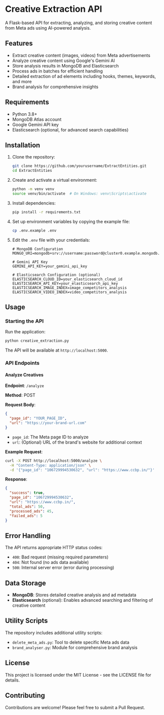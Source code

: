 # Creative Extraction API

A Flask-based API for extracting, analyzing, and storing creative content from Meta ads using AI-powered analysis.

## Features

- Extract creative content (images, videos) from Meta advertisements
- Analyze creative content using Google's Gemini AI
- Store analysis results in MongoDB and Elasticsearch
- Process ads in batches for efficient handling
- Detailed extraction of ad elements including hooks, themes, keywords, and more
- Brand analysis for comprehensive insights

## Requirements

- Python 3.8+
- MongoDB Atlas account
- Google Gemini API key
- Elasticsearch (optional, for advanced search capabilities)

## Installation

1. Clone the repository:
   ```bash
   git clone https://github.com/yourusername/ExtractEntities.git
   cd ExtractEntities
   ```

2. Create and activate a virtual environment:
   ```bash
   python -m venv venv
   source venv/bin/activate  # On Windows: venv\Scripts\activate
   ```

3. Install dependencies:
   ```bash
   pip install -r requirements.txt
   ```

4. Set up environment variables by copying the example file:
   ```bash
   cp .env.example .env
   ```
   
5. Edit the `.env` file with your credentials:
   ```
   # MongoDB Configuration
   MONGO_URI=mongodb+srv://username:password@cluster0.example.mongodb.net/
   
   # Gemini API Key
   GEMINI_API_KEY=your_gemini_api_key
   
   # Elasticsearch Configuration (optional)
   ELASTICSEARCH_CLOUD_ID=your_elasticsearch_cloud_id
   ELASTICSEARCH_API_KEY=your_elasticsearch_api_key
   ELASTICSEARCH_IMAGE_INDEX=image_competitors_analysis
   ELASTICSEARCH_VIDEO_INDEX=video_competitors_analysis
   ```

## Usage

### Starting the API

Run the application:
```bash
python creative_extraction.py
```

The API will be available at `http://localhost:5000`.

### API Endpoints

#### Analyze Creatives

**Endpoint**: `/analyze`

**Method**: POST

**Request Body**:
```json
{
  "page_id": "YOUR_PAGE_ID",
  "url": "https://your-brand-url.com"
}
```

- `page_id`: The Meta page ID to analyze
- `url`: (Optional) URL of the brand's website for additional context

**Example Request**:
```bash
curl -X POST http://localhost:5000/analyze \
  -H "Content-Type: application/json" \
  -d '{"page_id": "106729994530632", "url": "https://www.ccbp.in/"}'
```

**Response**:
```json
{
  "success": true,
  "page_id": "106729994530632",
  "url": "https://www.ccbp.in/",
  "total_ads": 50,
  "processed_ads": 45,
  "failed_ads": 5
}
```

## Error Handling

The API returns appropriate HTTP status codes:
- `400`: Bad request (missing required parameters)
- `404`: Not found (no ads data available)
- `500`: Internal server error (error during processing)

## Data Storage

- **MongoDB**: Stores detailed creative analysis and ad metadata
- **Elasticsearch** (optional): Enables advanced searching and filtering of creative content

## Utility Scripts

The repository includes additional utility scripts:
- `delete_meta_ads.py`: Tool to delete specific Meta ads data
- `brand_analyser.py`: Module for comprehensive brand analysis

## License

This project is licensed under the MIT License - see the LICENSE file for details.

## Contributing

Contributions are welcome! Please feel free to submit a Pull Request. 